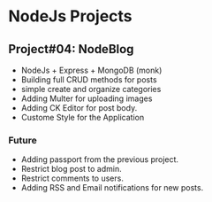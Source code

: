 # NodeJs Projects
## Project#04: NodeBlog

- NodeJs + Express + MongoDB (monk)
- Building full CRUD methods for posts
- simple create and organize categories
- Adding Multer for uploading images
- Adding CK Editor for post body.
- Custome Style for the Application


### Future
- Adding passport from the previous project.
- Restrict blog post to admin.
- Restrict comments to users.
- Adding RSS and Email notifications for new posts.